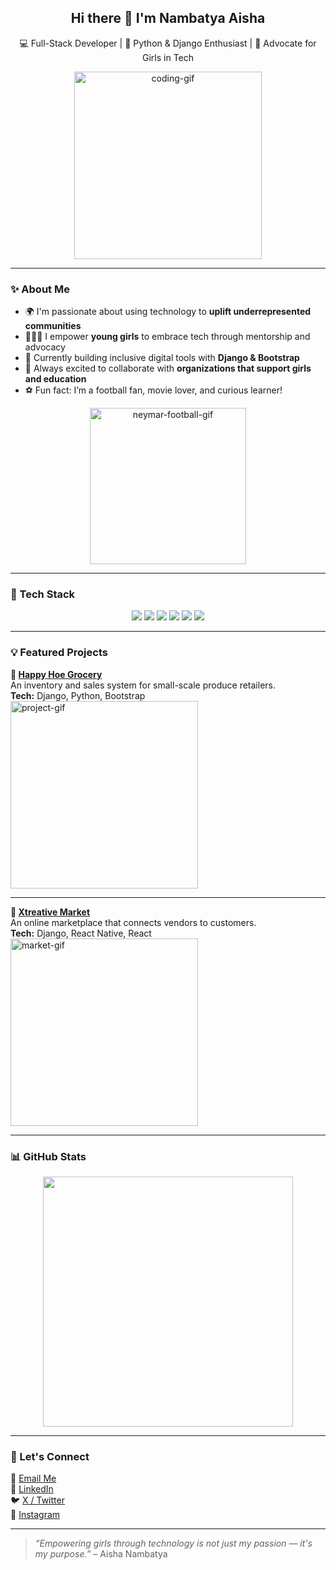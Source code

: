 <h2 align="center">Hi there 👋 I'm Nambatya Aisha</h2>
<p align="center">
  💻 Full-Stack Developer | 🐍 Python & Django Enthusiast | 💪 Advocate for Girls in Tech  
</p>

<p align="center">
  <img src="https://media.giphy.com/media/qgQUggAC3Pfv687qPC/giphy.gif" width="300" alt="coding-gif"/>
</p>

---

### ✨ About Me

- 🌍 I'm passionate about using technology to **uplift underrepresented communities**
- 👩🏽‍💻 I empower **young girls** to embrace tech through mentorship and advocacy
- 🔭 Currently building inclusive digital tools with **Django & Bootstrap**
- 🌱 Always excited to collaborate with **organizations that support girls and education**
- ⚽ Fun fact: I’m a football fan, movie lover, and curious learner!

<p align="center">
  <img src="https://media.giphy.com/media/L0P2rjymv0fDO/giphy.gif" width="250" alt="neymar-football-gif"/>
 
</p>

---

### 🧰 Tech Stack

<p align="center">
  <img src="https://img.shields.io/badge/-Python-3776AB?style=flat&logo=python&logoColor=white"/>
  <img src="https://img.shields.io/badge/-Django-092E20?style=flat&logo=django&logoColor=white"/>
  <img src="https://img.shields.io/badge/-HTML5-E34F26?style=flat&logo=html5&logoColor=white"/>
  <img src="https://img.shields.io/badge/-CSS3-1572B6?style=flat&logo=css3&logoColor=white"/>
  <img src="https://img.shields.io/badge/-Bootstrap-7952B3?style=flat&logo=bootstrap&logoColor=white"/>
  <img src="https://img.shields.io/badge/-JavaScript-F7DF1E?style=flat&logo=javascript&logoColor=black"/>
</p>

---

### 💡 Featured Projects

**🛒 [Happy Hoe Grocery](https://github.com/Aisha-Nambatya/projectie)**  
An inventory and sales system for small-scale produce retailers.  
**Tech:** Django, Python, Bootstrap  
<img src="https://media.giphy.com/media/L8K62iTDkzGX6/giphy.gif" width="300" alt="project-gif"/>

---

**🧘 [Xtreative Market](https://admin-xtreative-wb.onrender.com/admin-dashboard)**  
An online marketplace that connects vendors to customers.  
**Tech:** Django, React Native, React  
<img src="https://media.giphy.com/media/3o7aD2saalBwwftBIY/giphy.gif" width="300" alt="market-gif"/>

---

### 📊 GitHub Stats

<p align="center">
  <img src="https://github-readme-stats.vercel.app/api?username=Aisha-Nambatya&show_icons=true&theme=calm" width="400"/>
</p>

---

### 🤝 Let's Connect

📧 [Email Me](mailto:aishanmbt@gmail.com)  
🔗 [LinkedIn](https://www.linkedin.com/in/aisha-nambatya-228581339/)  
🐦 [X / Twitter](https://x.com/AishaNamba66224)  
📸 [Instagram](https://www.instagram.com/ayeeshah.muha03/)

---

> _“Empowering girls through technology is not just my passion — it's my purpose.”_ – Aisha Nambatya
